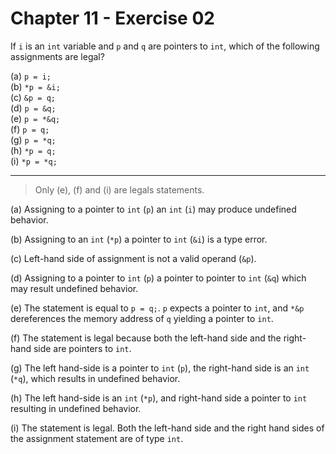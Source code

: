 # Chapter 11 - Exercise 02
If `i` is an `int` variable and `p` and `q` are pointers to `int`, which of the following assignments are legal?

(a) `p = i;`  
(b) `*p = &i;`  
(c) `&p = q;`  
(d) `p = &q;`  
(e) `p = *&q;`  
(f) `p = q;`  
(g) `p = *q;`  
(h) `*p = q;`  
(i) `*p = *q;`  

---

> Only (e), (f) and (i) are legals statements.  

(a)
Assigning to a pointer to `int` (`p`) an `int` (`i`) may produce undefined behavior.  

(b)
Assigning to an `int` (`*p`) a pointer to `int` (`&i`) is a type error.  

(c)
Left-hand side of assignment is not a valid operand (`&p`).  

(d)
Assigning to a pointer to `int` (`p`) a pointer to pointer to `int` (`&q`) which may result undefined behavior.  

(e)
The statement is equal to `p = q;`. `p` expects a pointer to `int`, and `*&p` dereferences the memory address of `q` yielding a pointer to `int`.  

(f)
The statement is legal because both the left-hand side and the right-hand side are pointers to `int`.  

(g)
The left hand-side is a pointer to `int` (`p`), the right-hand side is an `int` (`*q`), which results in undefined behavior.  

(h)
The left hand-side is an `int` (`*p`), and right-hand side a pointer to `int` resulting in undefined behavior.  

(i)
The statement is legal. Both the left-hand side and the right hand sides of the assignment statement are of type `int`.  

